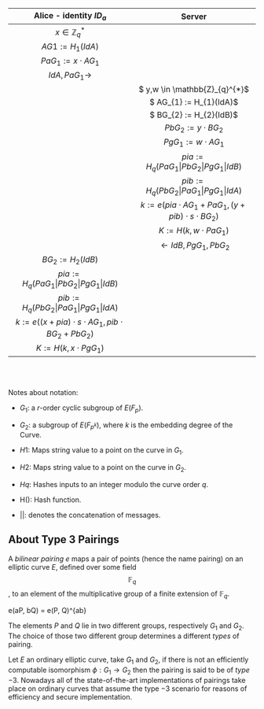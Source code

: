 |Alice - identity $ID_a$|Server|
|:----------------------:|:----------------------:|
| $x \in \mathbb{Z}_{q}^{*}$ |  |
| $AG1 := H_{1}(IdA)$ |  |
| $PaG_{1} := x\cdot AG_{1}$ |  |
| $IdA, PaG_{1} \longrightarrow$ |  |
|  |  $ y,w \in \mathbb{Z}_{q}^{*}$|
|  |  $ AG_{1} := H_{1}(IdA)$|
|  |  $ BG_{2} := H_{2}(IdB)$|
|  |  $PbG_{2} := y\cdot BG_{2}$|
|  |  $PgG_{1} := w\cdot AG_{1}$|
|  |  $pia := H_{q}(PaG_{1}\| PbG_{2} \| PgG_{1}\|IdB)$|
|  |  $pib := H_{q}(PbG_{2}\|PaG_{1} \|PgG_{1}\| IdA)$|
|  |  $k:=e(pia\cdot AG_{1}+PaG_{1},(y+pib)\cdot s \cdot BG_{2})$|
|  |  $K:=H(k,w\cdot PaG_{1})$|
|  |  $\longleftarrow IdB, PgG_{1}, PbG_{2}$|
| $BG_{2} := H_{2}(IdB)$ |  |
| $pia := H_{q}(PaG_{1}\| PbG_{2} \| PgG_{1}\|IdB)$ |  |
| $pib := H_{q}(PbG_{2}\|PaG_{1} \|PgG_{1}\| IdA)$ |  |
| $k := e((x+pia)\cdot s \cdot AG_{1}, pib\cdot BG_{2} + PbG_{2})$ |  |
| $K := H(k,x\cdot PgG_{1})$ |  |

<br></br>

Notes about notation:

* $G_1$: a $r$-order cyclic subgroup of $E(F_p)$.
* $G_2$: a subgroup of $E(F_{p^k})$, where $k$ is the embedding degree of the Curve.

* $H1$: Maps string value to a point on the curve in $G_1$.

* $H2$: Maps string value to a point on the curve in $G_2$.

* $Hq$: Hashes inputs to an integer modulo the curve order $q$.

* H(): Hash function.

* $||$: denotes the concatenation of messages.

## About Type 3 Pairings

A _bilinear pairing_ $e$ maps a pair of points (hence the name pairing) on an elliptic curve $E$, defined over some field $$\mathbb{F}_{q}$$, to an element of the multiplicative group of a finite extension of $\mathbb{F}_{q}$.


e(aP, bQ) = e(P, Q)^{ab}


The elements $P$ and $Q$ lie in two different groups, respectively $G_{1}$ and $G_{2}$. The choice of those two different group determines a different _types_ of pairing.


Let $E$ an ordinary elliptic curve, take $G_{1}$
and $G_{2}$, if there is not an efficiently computable isomorphism $\phi:G_{1}\to G_{2}$ then the pairing is said to be of _type_ $-3$.
Nowadays all of the state-of-the-art implementations of pairings take place on ordinary curves that assume the type $-3$ scenario for reasons of efficiency and secure implementation.
